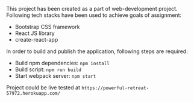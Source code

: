 This project has been created as a part of web-development project. 
Following tech stacks have been used to achieve goals of assignment:
- Bootstrap CSS framework
- React JS library
- create-react-app

In order to build and publish the application, following steps are required:
- Build npm dependencies: `npm install`
- Build script: `npm run build`
- Start webpack server: `npm start`

Project could be live tested at `https://powerful-retreat-57972.herokuapp.com/`
